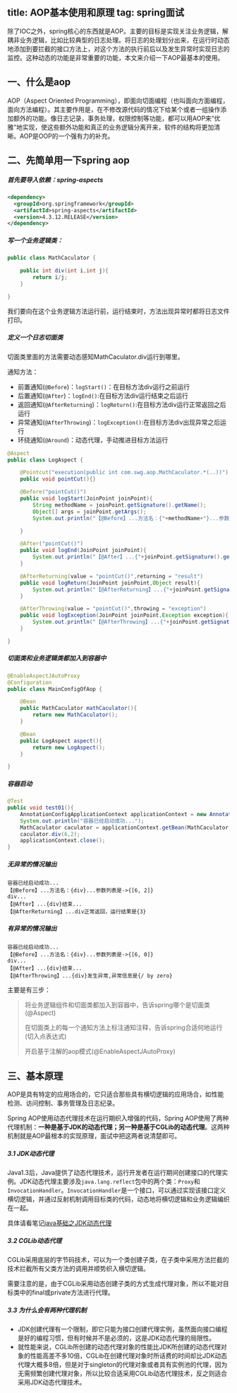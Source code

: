 title: AOP基本使用和原理
tag: spring面试
---

除了IOC之外，spring核心的东西就是AOP。主要的目标是实现关注业务逻辑，解耦非业务逻辑，比如比较典型的日志处理。将日志的处理划分出来，在运行时动态地添加到要拦截的接口方法上，对这个方法的执行前后以及发生异常时实现日志的监控。这种动态的功能是非常重要的功能，本文来介绍一下AOP最基本的使用。
<!-- more -->
## 一、什么是aop

AOP（Aspect Oriented Programming），即面向切面编程（也叫面向方面编程，面向方法编程）。其主要作用是，在不修改源代码的情况下给某个或者一组操作添加额外的功能。像日志记录，事务处理，权限控制等功能，都可以用AOP来“优雅”地实现，使这些额外功能和真正的业务逻辑分离开来，软件的结构将更加清晰。AOP是OOP的一个强有力的补充。

## 二、先简单用一下spring aop

##### 首先要导入依赖：spring-aspects


```xml
<dependency>
  <groupId>org.springframework</groupId>
  <artifactId>spring-aspects</artifactId>
  <version>4.3.12.RELEASE</version>
</dependency>
```

##### 写一个业务逻辑类：

```java
public class MathCaculator {

    public int div(int i,int j){
        return i/j;
    }

}
```

我们要向在这个业务逻辑方法运行前，运行结束时，方法出现异常时都将日志文件打印。

##### 定义一个日志切面类

切面类里面的方法需要动态感知MathCaculator.div运行到哪里。

通知方法：

- 前置通知(`@Before`)：`logStart()`：在目标方法div运行之前运行
- 后置通知(`@After`)：`logEnd()`:在目标方法div运行结束之后运行
- 返回通知(`@AfterReturning`)：`logReturn()`:在目标方法div运行正常返回之后运行
- 异常通知(`@AfterThrowing`)：`logException()`:在目标方法div出现异常之后运行
- 环绕通知(`@Around`)：动态代理，手动推进目标方法运行


```java
@Aspect
public class LogAspect {

    @Pointcut("execution(public int com.swg.aop.MathCaculator.*(..))")
    public void pointCut(){}

    @Before("pointCut()")
    public void logStart(JoinPoint joinPoint){
        String methodName = joinPoint.getSignature().getName();
        Object[] args = joinPoint.getArgs();
        System.out.println("【@Before】...方法名：{"+methodName+"}...参数列表是->{"+ Arrays.asList(args)+"}");

    }

    @After("pointCut()")
    public void logEnd(JoinPoint joinPoint){
        System.out.println("【@After】...{"+joinPoint.getSignature().getName()+"}结束...");
    }

    @AfterReturning(value = "pointCut()",returning = "result")
    public void logReturn(JoinPoint joinPoint,Object result){
        System.out.println("【@AfterReturning】...{"+joinPoint.getSignature().getName()+"}正常返回，运行结果是{"+result+"}");
    }

    @AfterThrowing(value = "pointCut()",throwing = "exception")
    public void logException(JoinPoint joinPoint,Exception exception){
        System.out.println("【@AfterThrowing】...{"+joinPoint.getSignature().getName()+"}发生异常,异常信息是{"+exception.getMessage()+"}");
    }

}
```


##### 切面类和业务逻辑类都加入到容器中


```java
@EnableAspectJAutoProxy
@Configuration
public class MainConfigOfAop {

    @Bean
    public MathCaculator mathCaculator(){
        return new MathCaculator();
    }

    @Bean
    public LogAspect aspect(){
        return new LogAspect();
    }

}
```
##### 容器启动


```java
@Test
public void test01(){
    AnnotationConfigApplicationContext applicationContext = new AnnotationConfigApplicationContext(MainConfigOfAop.class);
    System.out.println("容器已经启动成功...");
    MathCaculator caculator = applicationContext.getBean(MathCaculator.class);
    caculator.div(6,2);
    applicationContext.close();
}
```

##### 无异常的情况输出


```
容器已经启动成功...
【@Before】...方法名：{div}...参数列表是->{[6, 2]}
div...
【@After】...{div}结束...
【@AfterReturning】...div正常返回，运行结果是{3}
```

##### 有异常的情况输出

```
容器已经启动成功...
【@Before】...方法名：{div}...参数列表是->{[6, 0]}
div...
【@After】...{div}结束...
【@AfterThrowing】...{div}发生异常,异常信息是{/ by zero}
```


主要是有三步：

> 将业务逻辑组件和切面类都加入到容器中，告诉spring哪个是切面类(@Aspect)
>
> 在切面类上的每一个通知方法上标注通知注释，告诉spring合适何地运行(切入点表达式)
>
> 开启基于注解的aop模式(@EnableAspectJAutoProxy)


## 三、基本原理

AOP是具有特定的应用场合的，它只适合那些具有横切逻辑的应用场合，如性能检测、访问控制、事务管理及日志纪录。

Spring AOP使用动态代理技术在运行期织入增强的代码，Spring AOP使用了两种代理机制：**一种是基于JDK的动态代理；另一种是基于CGLib的动态代理**。这两种机制就是AOP最根本的实现原理，面试中把这两者说清楚即可。

##### 3.1 JDK动态代理

Java1.3后，Java提供了动态代理技术，运行开发者在运行期间创建接口的代理实例。JDK动态代理主要涉及`java.lang.reflect`包中的两个类：`Proxy`和`InvocationHandler`。`InvocationHandler`是一个接口，可以通过实现该接口定义横切逻辑，并通过反射机制调用目标类的代码，动态地将横切逻辑和业务逻辑编织在一起。

具体请看笔记[java基础之JDK动态代理](http://fossi.oursnail.cn/2019/02/17/java-basic/java%E5%9F%BA%E7%A1%80%E4%B9%8BJDK%E5%8A%A8%E6%80%81%E4%BB%A3%E7%90%86/)


##### 3.2 CGLib动态代理

CGLib采用底层的字节码技术，可以为一个类创建子类，在子类中采用方法拦截的技术拦截所有父类方法的调用并顺势织入横切逻辑。

需要注意的是，由于CGLib采用动态创建子类的方式生成代理对象，所以不能对目标类中的final或private方法进行代理。


##### 3.3 为什么会有两种代理机制

- JDK创建代理有一个限制，即它只能为接口创建代理实例，虽然面向接口编程是好的编程习惯，但有时候并不是必须的，这是JDK动态代理的局限性。
- 就性能来说，CGLib所创建的动态代理对象的性能比JDK所创建的动态代理对象的性能高差不多10倍，CGLib在创建代理对象时所话费的时间却比JDK动态代理大概多8倍，但是对于singleton的代理对象或者具有实例池的代理，因为无需频繁创建代理对象，所以比较合适采用CGLib动态代理技术，反之则适合采用JDK动态代理技术。
